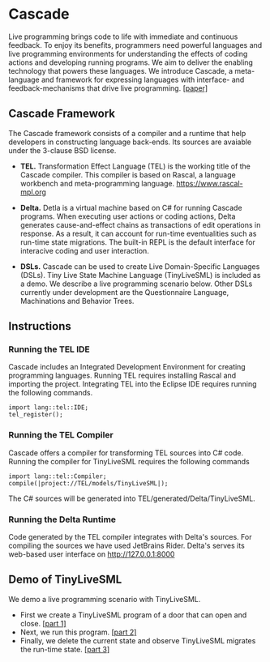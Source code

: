 # Cascade
Live programming brings code to life with immediate and continuous feedback. To enjoy its benefits, programmers need powerful languages and live programming environments for understanding the effects of coding actions and developing running programs. We aim to deliver the enabling technology that powers these languages. We introduce Cascade, a meta-language and framework for expressing languages with interface- and feedback-mechanisms that drive live programming. [[paper]](https://github.com/vrozen/Cascade/blob/main/Doc/LIVE2022.pdf)

## Cascade Framework
The Cascade framework consists of a compiler and a runtime that help developers in constructing language back-ends.
Its sources are avaiable under the 3-clause BSD license.

* **TEL.** Transformation Effect Language (TEL) is the working title of the Cascade compiler.
This compiler is based on Rascal, a language workbench and meta-programming language. https://www.rascal-mpl.org

* **Delta.** Detla is a virtual machine based on C# for running Cascade programs.
When executing user actions or coding actions, Delta generates cause-and-effect chains as transactions of edit operations in response.
As a result, it can account for run-time eventualities such as run-time state migrations. The built-in REPL is the default interface for interacive coding and user interaction.

* **DSLs.** Cascade can be used to create Live Domain-Specific Languages (DSLs). Tiny Live State Machine Language (TinyLiveSML) is included as a demo. We describe a live programming scenario below. Other DSLs currently under development are the Questionnaire Language, Machinations and Behavior Trees.

## Instructions

### Running the TEL IDE
Cascade includes an Integrated Development Environment for creating programming languages.
Running TEL requires installing Rascal and importing the project.
Integrating TEL into the Eclipse IDE requires running the following commands.
```
import lang::tel::IDE;
tel_register();
```

### Running the TEL Compiler
Cascade offers a compiler for transforming TEL sources into C# code.
Running the compiler for TinyLiveSML requires the following commands
```
import lang::tel::Compiler;
compile(|project://TEL/models/TinyLiveSML|);
```
The C# sources will be generated into TEL/generated/Delta/TinyLiveSML.

### Running the Delta Runtime
Code generated by the TEL compiler integrates with Delta's sources.
For compiling the sources we have used JetBrains Rider.
Delta's serves its web-based user interface on http://127.0.0.1:8000

## Demo of TinyLiveSML
We demo a live programming scenario with TinyLiveSML.
* First we create a TinyLiveSML program of a door that can open and close. [[part 1]](https://github.com/vrozen/Cascade/blob/main/Doc/scenario-part1.mp4)
* Next, we run this program. [[part 2]](https://github.com/vrozen/Cascade/blob/main/Doc/scenario_part2.mp4)
* Finally, we delete the current state and observe TinyLiveSML migrates the run-time state. [[part 3]](https://github.com/vrozen/Cascade/blob/main/Doc/scenario-part3.mp4)
